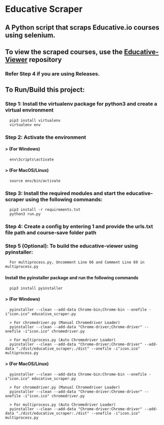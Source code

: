 # Educative Scraper
## A Python script that scraps Educative.io courses using selenium.

## To view the scraped courses, use the [Educative-Viewer](https://github.com/anilabhadatta/educative-viewer) repository
### Refer Step 4 if you are using Releases.

## To Run/Build this project:

### Step 1: Install the virtualenv package for python3 and create a virtual environment

      
      pip3 install virtualenv 
      virtualenv env 
      

### Step 2: Activate the environment
#### > (For Windows) 
      
      env\Scripts\activate
      
#### > (For MacOS/Linux) 
      
      source env/bin/activate
      
### Step 3: Install the required modules and start the educative-scraper using the following commands:
      
      pip3 install -r requirements.txt
      python3 run.py
      

### Step 4: Create a config by entering 1 and provide the urls.txt file path and course-save folder path


### Step 5 (Optional): To build the educative-viewer using pyinstaller:
      For multiprocess.py, Uncomment Line 66 and Comment Line 69 in multiprocess.py
#### Install the pyinstaller package and run the following commands
      
      pip3 install pyinstaller
      
#### > (For Windows) 
      
      pyinstaller --clean --add-data Chrome-bin;Chrome-bin --onefile -i"icon.ico" educative_scraper.py
      
      > For chromedriver.py (Manual Chromedriver Loader)
      pyinstaller --clean --add-data "Chrome-driver;Chrome-driver" --onefile -i"icon.ico" chromedriver.py
      
      > For multiprocess.py (Auto Chromedriver Loader)
      pyinstaller --clean --add-data "Chrome-driver;Chrome-driver" --add-data "./dist/educative_scraper;./dist" --onefile -i"icon.ico" multiprocess.py
      
#### > (For MacOS/Linux) 
      
      pyinstaller --clean --add-data Chrome-bin:Chrome-bin --onefile -i"icon.ico" educative_scraper.py
      
      > For chromedriver.py (Manual Chromedriver Loader)
      pyinstaller --clean --add-data "Chrome-driver:Chrome-driver" --onefile -i"icon.ico" chromedriver.py
      
      > For multiprocess.py (Auto Chromedriver Loader)
      pyinstaller --clean --add-data "Chrome-driver:Chrome-driver" --add-data "./dist/educative_scraper:./dist" --onefile -i"icon.ico" multiprocess.py
